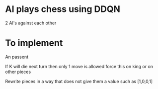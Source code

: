 # AI plays chess using DDQN
2 AI's against each other

# To implement
An passent

If K will die next turn then only 1 move is allowed force this on king or on other pieces

Rewrite pieces in a way that does not give them a value such as [1,0,0,1]